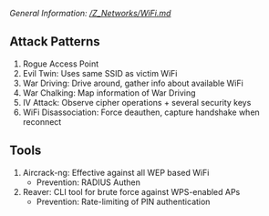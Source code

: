 *General Information: [/Z_Networks/WiFi.md](https://github.com/p-arrow/Red-Blue-Guide/blob/main/Z_Networks/WiFi.md)*

## Attack Patterns

1. Rogue Access Point
2. Evil Twin: Uses same SSID as victim WiFi
3. War Driving: Drive around, gather info about available WiFi
4. War Chalking: Map information of War Driving
5. IV Attack: Observe cipher operations + several security keys
6. WiFi Disassociation: Force deauthen, capture handshake when reconnect

## Tools

1. Aircrack-ng: Effective against all WEP based WiFi
   - Prevention: RADIUS Authen
2. Reaver: CLI tool for brute force against WPS-enabled APs
   - Prevention: Rate-limiting of PIN authentication

